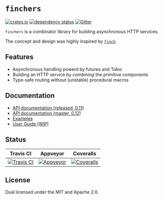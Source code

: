 # `finchers`

[![crates.io][crates-io-badge]][crates-io]
[![dependency status][dependencies-badge]][dependencies]
[![Gitter][gitter-badge]][gitter]

`finchers` is a combinator library for building asynchronous HTTP services.

The concept and design was highly inspired by [`finch`](https://github.com/finagle/finch).

## Features

* Asynchronous handling powerd by futures and Tokio
* Building an HTTP service by *combining* the primitive components
* Type-safe routing without (unstable) procedural macros

## Documentation

* [API documentation (released, 0.11)][released-api]
* [API documentation (master, 0.12)][master-api]
* [Examples][examples]
* [User Guide (WIP)][user-guide]

## Status

| Travis CI | Appveyor | Coveralls |
|:---------:|:--------:|:---------:|
| [![Travis CI][travis-badge]][travis] | [![Appveyor][appveyor-badge]][appveyor] | [![Coveralls][coveralls-badge]][coveralls] |


## License
Dual licensed under the MIT and Apache 2.0.

<!-- links -->

[crates-io]: https://crates.io/crates/finchers
[released-api]: https://docs.rs/finchers/0.11/finchers
[master-api]: https://finchers-rs.github.io/finchers/finchers/index.html
[examples]: https://github.com/finchers-rs/finchers/tree/master/examples/
[user-guide]: https://finchers-rs.github.io/finchers/guide/index.html
[gitter]: https://gitter.im/finchers-rs/finchers?utm_source=badge&utm_medium=badge&utm_campaign=pr-badge
[travis]: https://travis-ci.org/finchers-rs/finchers
[appveyor]: https://ci.appveyor.com/project/ubnt-intrepid/finchers/branch/master
[coveralls]: https://coveralls.io/github/finchers-rs/finchers
[dependencies]: https://deps.rs/repo/github/finchers-rs/finchers

[crates-io-badge]: https://img.shields.io/crates/v/finchers.svg
[docs-rs-badge]: https://docs.rs/finchers/badge.svg
[master-api-badge]: https://img.shields.io/badge/docs-master-red.svg
[gitter-badge]: https://badges.gitter.im/finchers-rs/finchers.svg
[travis-badge]: https://travis-ci.org/finchers-rs/finchers.svg?branch=master
[appveyor-badge]: https://ci.appveyor.com/api/projects/status/76smoc919fni4n6l/branch/master?svg=true
[coveralls-badge]: https://coveralls.io/repos/github/finchers-rs/finchers/badge.svg
[dependencies-badge]: https://deps.rs/repo/github/finchers-rs/finchers/status.svg
